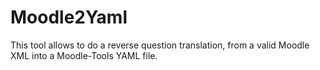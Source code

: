 # Moodle2Yaml

This tool allows to do a reverse question translation, from a valid Moodle XML into a Moodle-Tools YAML file.
